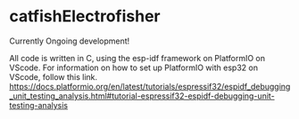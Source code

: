 # catfishElectrofisher

Currently Ongoing development!

All code is written in C, using the esp-idf framework on PlatformIO on VScode. For information on how to set up PlatformIO with esp32 on VScode, follow this link. https://docs.platformio.org/en/latest/tutorials/espressif32/espidf_debugging_unit_testing_analysis.html#tutorial-espressif32-espidf-debugging-unit-testing-analysis

